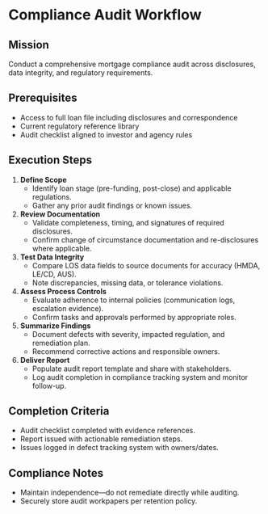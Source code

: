 <!-- Powered by BMAD™ Core -->

# Compliance Audit Workflow

## Mission

Conduct a comprehensive mortgage compliance audit across disclosures, data integrity, and regulatory requirements.

## Prerequisites

- Access to full loan file including disclosures and correspondence
- Current regulatory reference library
- Audit checklist aligned to investor and agency rules

## Execution Steps

1. **Define Scope**
   - Identify loan stage (pre-funding, post-close) and applicable regulations.
   - Gather any prior audit findings or known issues.
2. **Review Documentation**
   - Validate completeness, timing, and signatures of required disclosures.
   - Confirm change of circumstance documentation and re-disclosures where applicable.
3. **Test Data Integrity**
   - Compare LOS data fields to source documents for accuracy (HMDA, LE/CD, AUS).
   - Note discrepancies, missing data, or tolerance violations.
4. **Assess Process Controls**
   - Evaluate adherence to internal policies (communication logs, escalation evidence).
   - Confirm tasks and approvals performed by appropriate roles.
5. **Summarize Findings**
   - Document defects with severity, impacted regulation, and remediation plan.
   - Recommend corrective actions and responsible owners.
6. **Deliver Report**
   - Populate audit report template and share with stakeholders.
   - Log audit completion in compliance tracking system and monitor follow-up.

## Completion Criteria

- Audit checklist completed with evidence references.
- Report issued with actionable remediation steps.
- Issues logged in defect tracking system with owners/dates.

## Compliance Notes

- Maintain independence—do not remediate directly while auditing.
- Securely store audit workpapers per retention policy.
